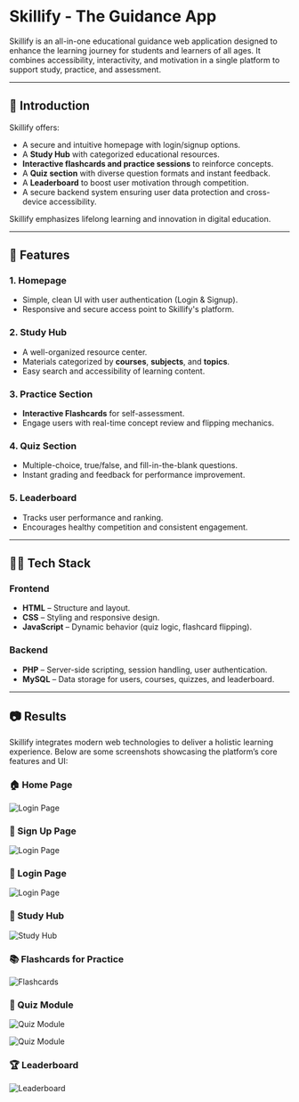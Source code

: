# Skillify - The Guidance App

Skillify is an all-in-one educational guidance web application designed to enhance the learning journey for students and learners of all ages. It combines accessibility, interactivity, and motivation in a single platform to support study, practice, and assessment.

---

## 📌 Introduction

Skillify offers:

- A secure and intuitive homepage with login/signup options.
- A **Study Hub** with categorized educational resources.
- **Interactive flashcards and practice sessions** to reinforce concepts.
- A **Quiz section** with diverse question formats and instant feedback.
- A **Leaderboard** to boost user motivation through competition.
- A secure backend system ensuring user data protection and cross-device accessibility.

Skillify emphasizes lifelong learning and innovation in digital education.

---

## 🚀 Features

### 1. Homepage
- Simple, clean UI with user authentication (Login & Signup).
- Responsive and secure access point to Skillify's platform.

### 2. Study Hub
- A well-organized resource center.
- Materials categorized by **courses**, **subjects**, and **topics**.
- Easy search and accessibility of learning content.

### 3. Practice Section
- **Interactive Flashcards** for self-assessment.
- Engage users with real-time concept review and flipping mechanics.

### 4. Quiz Section
- Multiple-choice, true/false, and fill-in-the-blank questions.
- Instant grading and feedback for performance improvement.

### 5. Leaderboard
- Tracks user performance and ranking.
- Encourages healthy competition and consistent engagement.

---

## 🧑‍💻 Tech Stack

### Frontend
- **HTML** – Structure and layout.
- **CSS** – Styling and responsive design.
- **JavaScript** – Dynamic behavior (quiz logic, flashcard flipping).

### Backend
- **PHP** – Server-side scripting, session handling, user authentication.
- **MySQL** – Data storage for users, courses, quizzes, and leaderboard.

---

## 📷 Results

Skillify integrates modern web technologies to deliver a holistic learning experience. Below are some screenshots showcasing the platform’s core features and UI:

### 🏠 Home Page
![Login Page](https://github.com/Rekha050803/Skillify-A-Learning-Platform/blob/70e72ef702e943ec8996b7861b0979837c1c33f8/Skillify/Output%20screenshots/Home.jpg)

### 📝 Sign Up Page
![Login Page](https://github.com/Rekha050803/Skillify-A-Learning-Platform/blob/70e72ef702e943ec8996b7861b0979837c1c33f8/Skillify/Output%20screenshots/Sign%20Up.jpg)

### 🔐 Login Page
![Login Page](https://github.com/Rekha050803/Skillify-A-Learning-Platform/blob/4c5c6171755a15fe220f0a538c35b4a6ccc237b3/Skillify/Output%20screenshots/Login.jpg)

### 🧠 Study Hub
![Study Hub](https://github.com/Rekha050803/Skillify-A-Learning-Platform/blob/4c5c6171755a15fe220f0a538c35b4a6ccc237b3/Skillify/Output%20screenshots/Study%20Hub.jpg)

### 📚 Flashcards for Practice
![Flashcards](https://github.com/Rekha050803/Skillify-A-Learning-Platform/blob/4c5c6171755a15fe220f0a538c35b4a6ccc237b3/Skillify/Output%20screenshots/Flash%20cards.jpg)

### 📝 Quiz Module
![Quiz Module](https://github.com/Rekha050803/Skillify-A-Learning-Platform/blob/4c5c6171755a15fe220f0a538c35b4a6ccc237b3/Skillify/Output%20screenshots/Quiz%20test.jpg)

![Quiz Module](https://github.com/Rekha050803/Skillify-A-Learning-Platform/blob/4c5c6171755a15fe220f0a538c35b4a6ccc237b3/Skillify/Output%20screenshots/Quiz.jpg)

### 🏆 Leaderboard
![Leaderboard](https://github.com/Rekha050803/Skillify-A-Learning-Platform/blob/4c5c6171755a15fe220f0a538c35b4a6ccc237b3/Skillify/Output%20screenshots/Leader%20Board.jpg)

